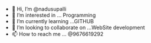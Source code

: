 - 👋 Hi, I’m @nadusupalli
- 👀 I’m interested in ... Programming
- 🌱 I’m currently learning ...GITHUB
- 💞️ I’m looking to collaborate on ...WebSite development
- 📫 How to reach me ... @9676619292

<!---
nadusupalli/nadusupalli is a ✨ special ✨ repository because its `README.md` (this file) appears on your GitHub profile.
You can click the Preview link to take a look at your changes.
--->
